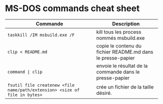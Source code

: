 # MS-DOS commands cheat sheet

Commande | Description
--- | ---
`taskkill /IM msbuild.exe /F`| kill tous les process nommés msbuild.exe
`clip < README.md` | copie le contenu du fichier README.md dans le presse-papier
`command \| clip` | envoie le résultat de la commande dans le presse-papier
`fsutil file createnew <file name/path/extension> <size of file in bytes>` | crée un fichier de la taille désiré.
